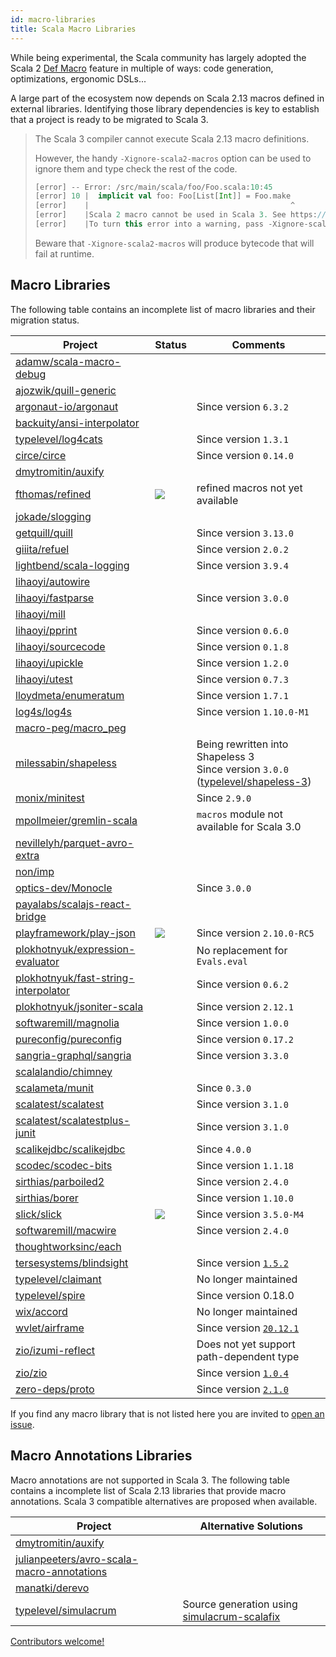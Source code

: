 ```yaml
---
id: macro-libraries
title: Scala Macro Libraries
---
```


While being experimental, the Scala community has largely adopted the Scala 2 [Def Macro](https://docs.scala-lang.org/overviews/macros/overview.html) feature in multiple of ways: code generation, optimizations, ergonomic DSLs...

A large part of the ecosystem now depends on Scala 2.13 macros defined in external libraries.
Identifying those library dependencies is key to establish that a project is ready to be migrated to Scala 3.

> The Scala 3 compiler cannot execute Scala 2.13 macro definitions.
> 
> However, the handy `-Xignore-scala2-macros` option can be used to ignore them and type check the rest of the code.
> 
> ```scala
> [error] -- Error: /src/main/scala/foo/Foo.scala:10:45 
> [error] 10 |  implicit val foo: Foo[List[Int]] = Foo.make
> [error]    |                                             ^
> [error]    |Scala 2 macro cannot be used in Scala 3. See https://dotty.epfl.ch/docs/reference/dropped-features/macros.html
> [error]    |To turn this error into a warning, pass -Xignore-scala2-macros to the compiler
> ```
>
> Beware that `-Xignore-scala2-macros` will produce bytecode that will fail at runtime.   
>

## Macro Libraries

The following table contains an incomplete list of macro libraries and their migration status.

| Project | Status | Comments |
|-|-|-|
| [adamw/scala-macro-debug](https://index.scala-lang.org/adamw/scala-macro-debug) | <i class="fas fa-times fa-lg"></i> | |
| [ajozwik/quill-generic](https://index.scala-lang.org/ajozwik/quill-generic) | <i class="fas fa-times fa-lg"></i> | |
| [argonaut-io/argonaut](https://index.scala-lang.org/argonaut-io/argonaut) | <i class="fas fa-check  fa-lg"></i> | Since version `6.3.2` |
| [backuity/ansi-interpolator](https://index.scala-lang.org/backuity/ansi-interpolator) | <i class="fas fa-times fa-lg"></i> | |
| [typelevel/log4cats](https://index.scala-lang.org/typelevel/log4cats) | <i class="fas fa-check  fa-lg"></i> | Since version `1.3.1` |
| [circe/circe](https://index.scala-lang.org/circe/circe) | <i class="fas fa-check  fa-lg"></i> | Since version `0.14.0` |
| [dmytromitin/auxify](https://index.scala-lang.org/dmytromitin/auxify) | <i class="fas fa-times fa-lg"></i> | |
| [fthomas/refined](https://index.scala-lang.org/fthomas/refined) | <img src="/scala-3-migration-guide/img/tilde.svg"/> | refined macros not yet available |
| [jokade/slogging](https://index.scala-lang.org/jokade/slogging) | <i class="fas fa-times fa-lg"></i> | |
| [getquill/quill](https://index.scala-lang.org/getquill/quill/) | <i class="fas fa-check  fa-lg"></i> | Since version `3.13.0` |
| [giiita/refuel](https://index.scala-lang.org/giiita/refuel/) | <i class="fas fa-check  fa-lg"></i> | Since version `2.0.2` |
| [lightbend/scala-logging](https://index.scala-lang.org/lightbend/scala-logging) |  <i class="fas fa-check  fa-lg"></i> | Since version `3.9.4` |
| [lihaoyi/autowire](https://index.scala-lang.org/lihaoyi/autowire) |  <i class="fas fa-times fa-lg"></i> | |
| [lihaoyi/fastparse](https://index.scala-lang.org/lihaoyi/fastparse) |  <i class="fas fa-check  fa-lg"></i> | Since version `3.0.0`|
| [lihaoyi/mill](https://index.scala-lang.org/lihaoyi/mill) |   <i class="fas fa-times fa-lg"></i> | |
| [lihaoyi/pprint](https://index.scala-lang.org/lihaoyi/pprint) | <i class="fas fa-check fa-lg"></i> | Since version `0.6.0` |
| [lihaoyi/sourcecode](https://index.scala-lang.org/lihaoyi/sourcecode) | <i class="fas fa-check fa-lg"></i> | Since version `0.1.8` |
| [lihaoyi/upickle](https://github.com/lihaoyi/upickle) | <i class="fas fa-check fa-lg"></i> | Since version `1.2.0` |
| [lihaoyi/utest](https://index.scala-lang.org/lihaoyi/utest) | <i class="fas fa-check fa-lg"></i> | Since version `0.7.3` |
| [lloydmeta/enumeratum](https://index.scala-lang.org/lloydmeta/enumeratum) | <i class="fas fa-check  fa-lg"></i> | Since version `1.7.1` |
| [log4s/log4s](https://index.scala-lang.org/log4s/log4s) | <i class="fas fa-check fa-lg"></i> | Since version `1.10.0-M1` |
| [macro-peg/macro_peg](https://index.scala-lang.org/kmizu/macro_peg) | <i class="fas fa-times fa-lg"></i> | |
| [milessabin/shapeless](https://index.scala-lang.org/milessabin/shapeless) | <i class="fas fa-check  fa-lg"></i> | Being rewritten into Shapeless 3<br/> Since version `3.0.0` ([typelevel/shapeless-3](https://github.com/typelevel/shapeless-3)) |
| [monix/minitest](https://index.scala-lang.org/monix/minitest) | <i class="fas fa-check fa-lg"></i> | Since `2.9.0` |
| [mpollmeier/gremlin-scala](https://index.scala-lang.org/mpollmeier/gremlin-scala) |  <i class="fas fa-times fa-lg"></i> | `macros` module not available for Scala 3.0 |
| [nevillelyh/parquet-avro-extra](https://index.scala-lang.org/nevillelyh/parquet-avro-extra) |  <i class="fas fa-times fa-lg"></i> | |
| [non/imp](https://index.scala-lang.org/non/imp) |  <i class="fas fa-times fa-lg"></i> | |
| [optics-dev/Monocle](https://index.scala-lang.org/optics-dev/Monocle) |  <i class="fas fa-check fa-lg"></i> | Since `3.0.0` |
| [payalabs/scalajs-react-bridge](https://index.scala-lang.org/payalabs/scalajs-react-bridge) | <i class="fas fa-times fa-lg"></i>  | |
| [playframework/play-json](https://index.scala-lang.org/playframework/play-json) | <img src="/scala-3-migration-guide/img/tilde.svg"/> | Since version `2.10.0-RC5` |
| [plokhotnyuk/expression-evaluator](https://index.scala-lang.org/plokhotnyuk/expression-evaluator) | <i class="fas fa-times fa-lg"></i> | No replacement for `Evals.eval` |
| [plokhotnyuk/fast-string-interpolator](https://index.scala-lang.org/plokhotnyuk/fast-string-interpolator) | <i class="fas fa-check fa-lg"></i> | Since version `0.6.2` |
| [plokhotnyuk/jsoniter-scala](https://index.scala-lang.org/plokhotnyuk/jsoniter-scala) | <i class="fas fa-check fa-lg"></i> | Since version `2.12.1` |
| [softwaremill/magnolia](https://index.scala-lang.org/softwaremill/magnolia) | <i class="fas fa-check fa-lg"></i> | Since version `1.0.0` |
| [pureconfig/pureconfig](https://index.scala-lang.org/pureconfig/pureconfig) | <i class="fas fa-check fa-lg"></i> | Since version `0.17.2` |
| [sangria-graphql/sangria](https://index.scala-lang.org/sangria-graphql/sangria) | <i class="fas fa-check fa-lg"></i> | Since version `3.3.0` |
| [scalalandio/chimney](https://index.scala-lang.org/scalalandio/chimney) | <i class="fas fa-times fa-lg"></i> | |
| [scalameta/munit](https://index.scala-lang.org/scalameta/munit) | <i class="fas fa-check fa-lg"></i> | Since `0.3.0` |
| [scalatest/scalatest](https://index.scala-lang.org/scalatest/scalatest) | <i class="fas fa-check fa-lg"></i> | Since version `3.1.0` |
| [scalatest/scalatestplus-junit](https://index.scala-lang.org/scalatest/scalatestplus-junit) | <i class="fas fa-check fa-lg"></i> | Since version `3.1.0` |
| [scalikejdbc/scalikejdbc](https://index.scala-lang.org/scalikejdbc/scalikejdbc) | <i class="fas fa-check fa-lg"></i> | Since `4.0.0` |
| [scodec/scodec-bits](https://index.scala-lang.org/scodec/scodec-bits) | <i class="fas fa-check fa-lg"></i> | Since version `1.1.18` |
| [sirthias/parboiled2](https://index.scala-lang.org/sirthias/parboiled2) | <i class="fas fa-check fa-lg"></i> | Since version `2.4.0` |
| [sirthias/borer](https://index.scala-lang.org/sirthias/borer) | <i class="fas fa-check fa-lg"></i> | Since version `1.10.0` |
| [slick/slick](https://index.scala-lang.org/slick/slick) | <img src="/scala-3-migration-guide/img/tilde.svg"/> | Since version `3.5.0-M4` |
| [softwaremill/macwire](https://index.scala-lang.org/softwaremill/macwire) | <i class="fas fa-check fa-lg"></i> | Since version `2.4.0` |
| [thoughtworksinc/each](https://index.scala-lang.org/thoughtworksinc/each) | <i class="fas fa-times fa-lg"></i> | |
| [tersesystems/blindsight](https://index.scala-lang.org/tersesystems/blindsight) | <i class="fas fa-check fa-lg"></i> | Since version [`1.5.2`](https://github.com/tersesystems/blindsight/releases/tag/v1.5.2) |
| [typelevel/claimant](https://index.scala-lang.org/typelevel/claimant) | <i class="fas fa-times fa-lg"></i> | No longer maintained |
| [typelevel/spire](https://index.scala-lang.org/typelevel/spire) |  <i class="fas fa-check fa-lg"></i> | Since version 0.18.0 |
| [wix/accord](https://index.scala-lang.org/wix/accord) |  <i class="fas fa-times fa-lg"></i> | No longer maintained |
| [wvlet/airframe](https://index.scala-lang.org/wvlet/airframe) |  <i class="fas fa-check fa-lg"></i> | Since version [`20.12.1`](https://wvlet.org/airframe/docs/release-notes#20121) |
| [zio/izumi-reflect](https://index.scala-lang.org/zio/izumi-reflect) | <i class="fas fa-check fa-lg"></i> | Does not yet support path-dependent type  |
| [zio/zio](https://index.scala-lang.org/zio/zio) | <i class="fas fa-check fa-lg"></i> | Since version [`1.0.4`](https://github.com/zio/zio/releases/tag/v1.0.4) |
| [zero-deps/proto](https://index.scala-lang.org/zero-deps/proto) | <i class="fas fa-check fa-lg"></i> | Since version [`2.1.0`](https://github.com/zero-deps/proto/releases/tag/2.1) |

If you find any macro library that is not listed here you are invited to [open an issue](https://github.com/scalacenter/scala-3-migration-guide/issues).

## Macro Annotations Libraries

Macro annotations are not supported in Scala 3.
The following table contains a incomplete list of Scala 2.13 libraries that provide macro annotations.
Scala 3 compatible alternatives are proposed when available.

| Project | Alternative Solutions |
|-|-|
| [dmytromitin/auxify](https://index.scala-lang.org/dmytromitin/auxify) | <i class="fas fa-times fa-lg"></i> |
| [julianpeeters/avro-scala-macro-annotations](https://index.scala-lang.org/julianpeeters/avro-scala-macro-annotations) | <i class="fas fa-times fa-lg"></i> |
| [manatki/derevo](https://index.scala-lang.org/manatki/derevo) | <i class="fas fa-times fa-lg"></i> |
| [typelevel/simulacrum](https://index.scala-lang.org/typelevel/simulacrum) | <i class="fas fa-check fa-lg"></i> Source generation using [simulacrum-scalafix](https://index.scala-lang.org/typelevel/simulacrum-scalafix/simulacrum-scalafix/0.5.0?target=_2.12) |

[Contributors welcome!](../contributing.md)
